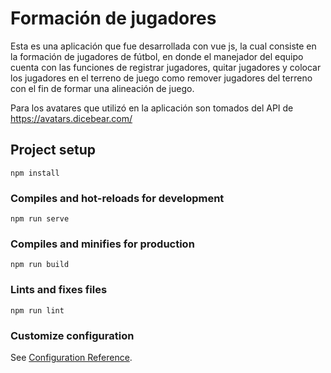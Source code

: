 # Formación de jugadores

Esta es una aplicación que fue desarrollada con vue js, la cual consiste en la formación de jugadores de fútbol, en donde el manejador del equipo cuenta con las funciones de registrar jugadores, quitar jugadores y colocar los jugadores en el terreno de juego como remover jugadores del terreno con el fin de formar una alineación de juego.

Para los avatares que utilizó en la aplicación son tomados del API de 
https://avatars.dicebear.com/


## Project setup
```
npm install
```

### Compiles and hot-reloads for development
```
npm run serve
```

### Compiles and minifies for production
```
npm run build
```

### Lints and fixes files
```
npm run lint
```

### Customize configuration
See [Configuration Reference](https://cli.vuejs.org/config/).
